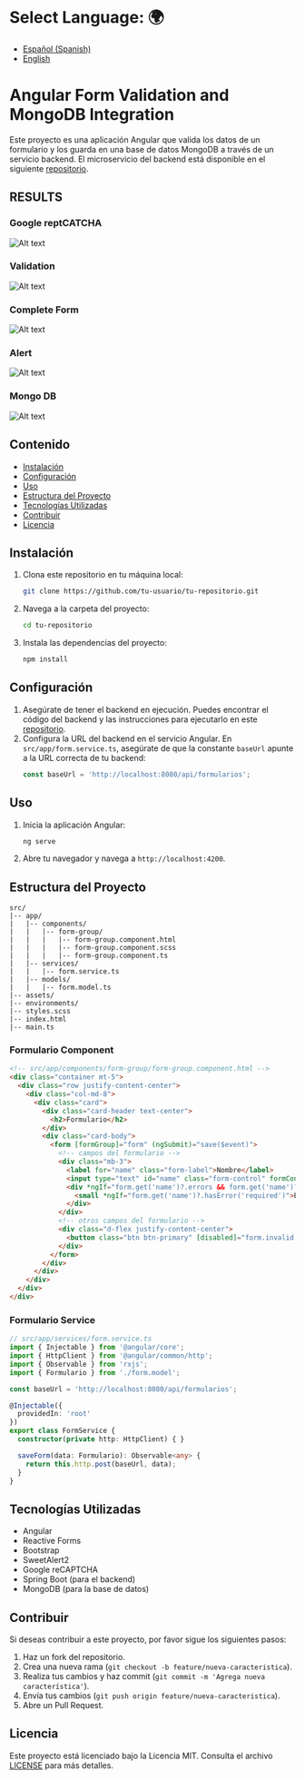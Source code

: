 # **Select Language:** 🌍
- [Español (Spanish)](README-es.md)
- [English](README.md)

# Angular Form Validation and MongoDB Integration

Este proyecto es una aplicación Angular que valida los datos de un formulario y los guarda en una base de datos MongoDB a través de un servicio backend. El microservicio del backend está disponible en el siguiente [repositorio](https://github.com/Anyel-ec/Spring-Boot-MongoDB-SaveForm-BackendToAngular).


## RESULTS
### Google reptCATCHA
![Alt text](doc/captcha.png) 
### Validation
![Alt text](doc/validation.png) 
### Complete Form
![Alt text](doc/verify.png) 
### Alert 
![Alt text](doc/alert.png) 
### Mongo DB
![Alt text](doc/bd.png) 

## Contenido

- [Instalación](#instalación)
- [Configuración](#configuración)
- [Uso](#uso)
- [Estructura del Proyecto](#estructura-del-proyecto)
- [Tecnologías Utilizadas](#tecnologías-utilizadas)
- [Contribuir](#contribuir)
- [Licencia](#licencia)

## Instalación

1. Clona este repositorio en tu máquina local:
    ```sh
    git clone https://github.com/tu-usuario/tu-repositorio.git
    ```
2. Navega a la carpeta del proyecto:
    ```sh
    cd tu-repositorio
    ```
3. Instala las dependencias del proyecto:
    ```sh
    npm install
    ```

## Configuración

1. Asegúrate de tener el backend en ejecución. Puedes encontrar el código del backend y las instrucciones para ejecutarlo en este [repositorio](https://github.com/Anyel-ec/Spring-Boot-MongoDB-SaveForm-BackendToAngular).
2. Configura la URL del backend en el servicio Angular. En `src/app/form.service.ts`, asegúrate de que la constante `baseUrl` apunte a la URL correcta de tu backend:
    ```typescript
    const baseUrl = 'http://localhost:8080/api/formularios';
    ```

## Uso

1. Inicia la aplicación Angular:
    ```sh
    ng serve
    ```
2. Abre tu navegador y navega a `http://localhost:4200`.

## Estructura del Proyecto

```plaintext
src/
|-- app/
|   |-- components/
|   |   |-- form-group/
|   |   |   |-- form-group.component.html
|   |   |   |-- form-group.component.scss
|   |   |   |-- form-group.component.ts
|   |-- services/
|   |   |-- form.service.ts
|   |-- models/
|   |   |-- form.model.ts
|-- assets/
|-- environments/
|-- styles.scss
|-- index.html
|-- main.ts
```

### Formulario Component

```html
<!-- src/app/components/form-group/form-group.component.html -->
<div class="container mt-5">
  <div class="row justify-content-center">
    <div class="col-md-8">
      <div class="card">
        <div class="card-header text-center">
          <h2>Formulario</h2>
        </div>
        <div class="card-body">
          <form [formGroup]="form" (ngSubmit)="save($event)">
            <!-- campos del formulario -->
            <div class="mb-3">
              <label for="name" class="form-label">Nombre</label>
              <input type="text" id="name" class="form-control" formControlName="name">
              <div *ngIf="form.get('name')?.errors && form.get('name')?.touched" class="text-danger">
                <small *ngIf="form.get('name')?.hasError('required')">Este es un campo requerido</small>
              </div>
            </div>
            <!-- otros campos del formulario -->
            <div class="d-flex justify-content-center">
              <button class="btn btn-primary" [disabled]="form.invalid || !captchaValid" type="submit">ENVIAR</button>
            </div>
          </form>
        </div>
      </div>
    </div>
  </div>
</div>
```

### Formulario Service

```typescript
// src/app/services/form.service.ts
import { Injectable } from '@angular/core';
import { HttpClient } from '@angular/common/http';
import { Observable } from 'rxjs';
import { Formulario } from './form.model';

const baseUrl = 'http://localhost:8080/api/formularios';

@Injectable({
  providedIn: 'root'
})
export class FormService {
  constructor(private http: HttpClient) { }

  saveForm(data: Formulario): Observable<any> {
    return this.http.post(baseUrl, data);
  }
}
```

## Tecnologías Utilizadas

- Angular
- Reactive Forms
- Bootstrap
- SweetAlert2
- Google reCAPTCHA
- Spring Boot (para el backend)
- MongoDB (para la base de datos)

## Contribuir

Si deseas contribuir a este proyecto, por favor sigue los siguientes pasos:

1. Haz un fork del repositorio.
2. Crea una nueva rama (`git checkout -b feature/nueva-caracteristica`).
3. Realiza tus cambios y haz commit (`git commit -m 'Agrega nueva característica'`).
4. Envía tus cambios (`git push origin feature/nueva-caracteristica`).
5. Abre un Pull Request.

## Licencia

Este proyecto está licenciado bajo la Licencia MIT. Consulta el archivo [LICENSE](LICENSE) para más detalles.
